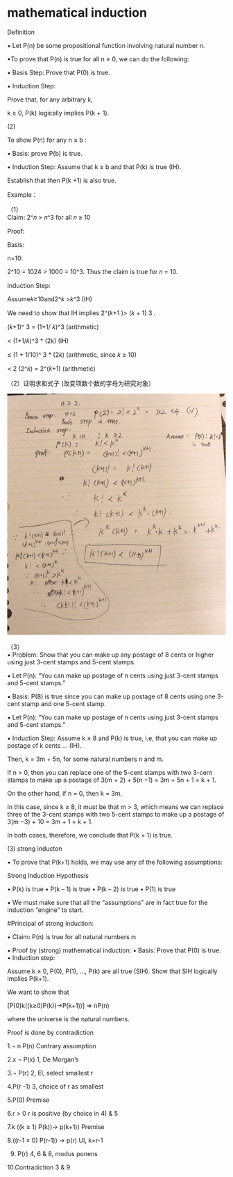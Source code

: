 			
#  mathematical induction 
		
Definition 


▪ Let P(n) be some propositional function involving natural number n.
					
▪To prove that P(n) is true for all n ≥ 0, we can do the following:
					
▪ Basis Step: Prove that P(0) is true.
					
▪ Induction Step:
					
Prove that, for any arbitrary k,
					
k ≥ 0, P(k) logically implies P(k + 1).


(2)				
		
To show P(n) for any n ≥ b :
					
▪ Basis: prove P(b) is true.
					
▪ Induction Step:
Assume that k ≥ b and that P(k) is true (IH).
					
Establish that then P(k +1) is also true. 
				
		 	 	 		
			
Example：
				
（1）					
Claim: 2^𝑛 > 𝑛^3 for all 𝑛 ≥ 10 
					
Proof:
					
Basis: 

n=10: 

2^10 = 1024 > 1000 = 10^3. Thus the claim is true for 𝑛 = 10.
					
Induction Step:

Assume𝑘≥10and2^𝑘 >𝑘^3 (IH)

We need to show that IH implies 2^(𝑘+1 )> (𝑘 + 1) 3 .
				
			
			 			
				
					
(𝑘+1)^ 3 = (1+1/ 𝑘)^3              (arithmetic) 
					
< (1+1/𝑘)^3  * (2k)        (IH)
					
≤ (1 + 1/10)^ 3  * (2𝑘)  (arithmetic, since 𝑘 ≥ 10)
					
< 2 (2^𝑘) = 2^(𝑘+1) (arithmetic) 
				
				
（2）证明求和式子 (改变项数个数的字母为研究对象）

![](https://github.com/linbearababy/Discrete-structures-in-Computer-Science/blob/master/PICTURE/IMG_7140.jpg)



（3） 				 							
▪  Problem: Show that you can make up any postage of 8 cents or higher using just 3-cent stamps and 5-cent stamps.
 						
▪  Let P(n): “You can make up postage of n cents using just 3-cent stamps and 5-cent stamps.”
 							
▪ Basis: P(8) is true since you can make up postage of 8 cents using one 3-cent stamp and one 5-cent stamp. 
				
▪ Let P(n): “You can make up postage of n cents using just 3-cent stamps and 5-cent stamps.”
					
▪ Induction Step: Assume k ≥ 8 and P(k) is true, i.e, that you can make up postage of k cents ... (IH).
					
Then, k = 3m + 5n, for some natural numbers n and m.
					
If n > 0, then you can replace one of the 5-cent stamps with two 3-cent stamps to make up a postage of
3(m + 2) + 5(n −1) = 3m + 5n + 1 = k + 1.
					
On the other hand, if n = 0, then k = 3m.
					
In this case, since k ≥ 8, it must be that m > 3, which means we can replace three of the 3-cent stamps with two 5-cent stamps to make up a postage of
3(m −3) + 10 = 3m + 1 = k + 1.
					
In both cases, therefore, we conclude that P(k + 1) is true. 
				
			
(3) strong inducton
				
▪ To prove that P(k+1) holds, we may use any of the following assumptions: 
				
		 	 	 		
			
Strong Induction Hypothesis 				
					
▪ P(k) is true
▪ P(k – 1) is true
▪ P(k – 2) is true 
▪ P(1) is true 

				
▪ We must make sure that all the “assumptions” are in fact true for the induction “engine” to start. 
				
#Principal of strong induction:
	
▪ Claim: P(n) is true for all natural numbers n:
					
▪ Proof by (strong) mathematical induction: ▪ Basis: Prove that P(0) is true.
▪ Induction step:
					
Assume k ≥ 0, P(0), P(1), ..., P(k) are all true (SIH). Show that SIH logically implies P(k+1). 
				
		
				
					
We want to show that
					
[P(0)k((k≥0)P(k))→P(k+1))] ⇒ nP(n) 

where the universe is the natural numbers.
					
Proof is done by contradiction 

1.¬ n P(n)     Contrary assumption

2.x ¬ P(x)                        1, De Morgan’s

3.¬ P(r)                          2, EI, select smallest r

4.P(r -1)                         3, choice of r as smallest 

5.P(0)                            Premise
				
6.r > 0		                        r is positive (by choice in 4) & 5 
				
7.k ((k ≥ 1) P(k))→ p(k+1))         Premise			
					
8.((r-1 ≥ 0) P(r-1)) → p(r)            UI, k=r-1

9. P(r)                                       4, 6 & 8, modus ponens

10.Contradiction		                     3 & 9		
